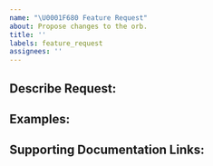 ```yaml
---
name: "\U0001F680 Feature Request"
about: Propose changes to the orb.
title: ''
labels: feature_request
assignees: ''
---
```


## Describe Request:

## Examples:

## Supporting Documentation Links: